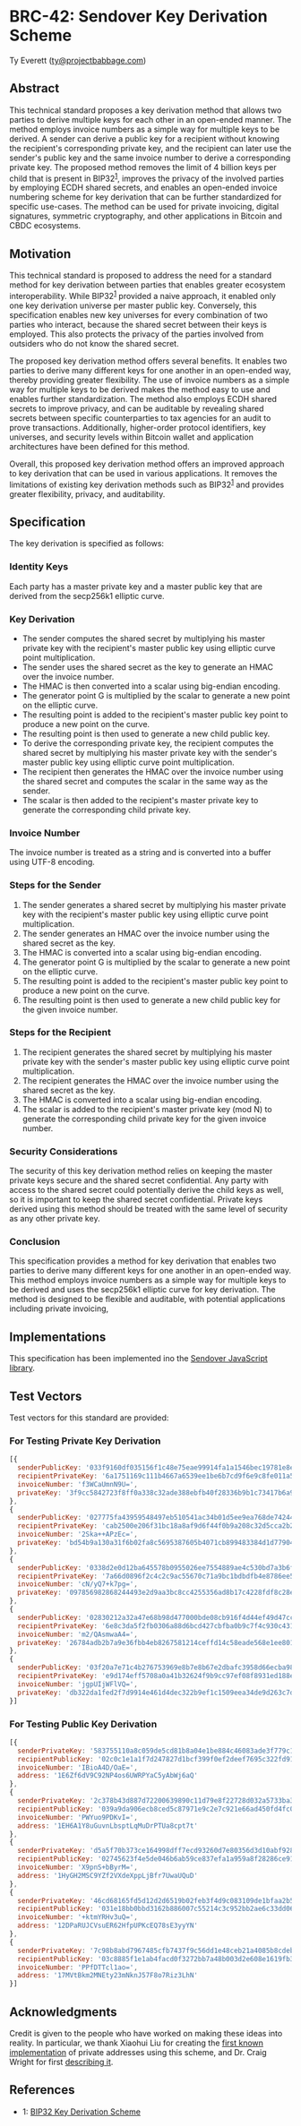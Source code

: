 # BRC-42: Sendover Key Derivation Scheme

Ty Everett (ty@projectbabbage.com)

## Abstract

This technical standard proposes a key derivation method that allows two parties to derive multiple keys for each other in an open-ended manner. The method employs invoice numbers as a simple way for multiple keys to be derived. A sender can derive a public key for a recipient without knowing the recipient's corresponding private key, and the recipient can later use the sender's public key and the same invoice number to derive a corresponding private key. The proposed method removes the limit of 4 billion keys per child that is present in BIP32<sup>[1](#footnote-1)</sup>, improves the privacy of the involved parties by employing ECDH shared secrets, and enables an open-ended invoice numbering scheme for key derivation that can be further standardized for specific use-cases. The method can be used for private invoicing, digital signatures, symmetric cryptography, and other applications in Bitcoin and CBDC ecosystems.

## Motivation

This technical standard is proposed to address the need for a standard method for key derivation between parties that enables greater ecosystem interoperability. While BIP32<sup>[1](#footnote-1)</sup> provided a naive approach, it enabled only one key derivation universe per master public key. Conversely, this specification enables new key universes for every combination of two parties who interact, because the shared secret between their keys is employed. This also protects the privacy of the parties involved from outsiders who do not know the shared secret.

The proposed key derivation method offers several benefits. It enables two parties to derive many different keys for one another in an open-ended way, thereby providing greater flexibility. The use of invoice numbers as a simple way for multiple keys to be derived makes the method easy to use and enables further standardization. The method also employs ECDH shared secrets to improve privacy, and can be auditable by revealing shared secrets between specific counterparties to tax agencies for an audit to prove transactions. Additionally, higher-order protocol identifiers, key universes, and security levels within Bitcoin wallet and application architectures have been defined for this method.

Overall, this proposed key derivation method offers an improved approach to key derivation that can be used in various applications. It removes the limitations of existing key derivation methods such as BIP32<sup>[1](#footnote-1)</sup> and provides greater flexibility, privacy, and auditability.

## Specification

The key derivation is specified as follows:

### Identity Keys

Each party has a master private key and a master public key that are derived from the secp256k1 elliptic curve.

### Key Derivation

- The sender computes the shared secret by multiplying his master private key with the recipient's master public key using elliptic curve point multiplication.
- The sender uses the shared secret as the key to generate an HMAC over the invoice number.
- The HMAC is then converted into a scalar using big-endian encoding.
- The generator point G is multiplied by the scalar to generate a new point on the elliptic curve.
- The resulting point is added to the recipient's master public key point to produce a new point on the curve.
- The resulting point is then used to generate a new child public key.
- To derive the corresponding private key, the recipient computes the shared secret by multiplying his master private key with the sender's master public key using elliptic curve point multiplication.
- The recipient then generates the HMAC over the invoice number using the shared secret and computes the scalar in the same way as the sender.
- The scalar is then added to the recipient's master private key to generate the corresponding child private key.

### Invoice Number

The invoice number is treated as a string and is converted into a buffer using UTF-8 encoding.

### Steps for the Sender

1. The sender generates a shared secret by multiplying his master private key with the recipient's master public key using elliptic curve point multiplication.
2. The sender generates an HMAC over the invoice number using the shared secret as the key.
3. The HMAC is converted into a scalar using big-endian encoding.
4. The generator point G is multiplied by the scalar to generate a new point on the elliptic curve.
5. The resulting point is added to the recipient's master public key point to produce a new point on the curve.
6. The resulting point is then used to generate a new child public key for the given invoice number.

### Steps for the Recipient

1. The recipient generates the shared secret by multiplying his master private key with the sender's master public key using elliptic curve point multiplication.
2. The recipient generates the HMAC over the invoice number using the shared secret as the key.
3. The HMAC is converted into a scalar using big-endian encoding.
4. The scalar is added to the recipient's master private key (mod N) to generate the corresponding child private key for the given invoice number.

### Security Considerations

The security of this key derivation method relies on keeping the master private keys secure and the shared secret confidential. Any party with access to the shared secret could potentially derive the child keys as well, so it is important to keep the shared secret confidential. Private keys derived using this method should be treated with the same level of security as any other private key.

### Conclusion

This specification provides a method for key derivation that enables two parties to derive many different keys for one another in an open-ended way. This method employs invoice numbers as a simple way for multiple keys to be derived and uses the secp256k1 elliptic curve for key derivation. The method is designed to be flexible and auditable, with potential applications including private invoicing,

## Implementations

This specification has been implemented ino the [Sendover JavaScript library](https://github.com/p2ppsr/sendover).

## Test Vectors

Test vectors for this standard are provided:

### For Testing Private Key Derivation

```js
[{
  senderPublicKey: '033f9160df035156f1c48e75eae99914fa1a1546bec19781e8eddb900200bff9d1',
  recipientPrivateKey: '6a1751169c111b4667a6539ee1be6b7cd9f6e9c8fe011a5f2fe31e03a15e0ede',
  invoiceNumber: 'f3WCaUmnN9U=',
  privateKey: '3f9cc5842723f8ff0a338c32ade388ebfb40f28336b9b1c73417b6a9489eff66'
},
{
  senderPublicKey: '027775fa43959548497eb510541ac34b01d5ee9ea768de74244a4a25f7b60fae8d',
  recipientPrivateKey: 'cab2500e206f31bc18a8af9d6f44f0b9a208c32d5cca2b22acfe9d1a213b2f36',
  invoiceNumber: '2Ska++APzEc=',
  privateKey: 'bd54b9a130a31f6b02fa8c5695387605b4071cb899483384d1d77904fc915105'
},
{
  senderPublicKey: '0338d2e0d12ba645578b0955026ee7554889ae4c530bd7a3b6f688233d763e169f',
  recipientPrivateKey: '7a66d0896f2c4c2c9ac55670c71a9bc1bdbdfb4e8786ee5137cea1d0a05b6f20',
  invoiceNumber: 'cN/yQ7+k7pg=',
  privateKey: '097856982868244493e2d9aa3bc8cc4255356ad8b17c4228fdf8c28e0e138d2b'
},
{
  senderPublicKey: '02830212a32a47e68b98d477000bde08cb916f4d44ef49d47ccd4918d9aaabe9c8',
  recipientPrivateKey: '6e8c3da5f2fb0306a88d6bcd427cbfba0b9c7f4c930c43122a973d620ffa3036',
  invoiceNumber: 'm2/QAsmwaA4=',
  privateKey: '26784adb2b7a9e36fbb4eb8267581214ceffd14c58eade568e1ee8012c575701'
},
{
  senderPublicKey: '03f20a7e71c4b276753969e8b7e8b67e2dbafc3958d66ecba98dedc60a6615336d',
  recipientPrivateKey: 'e9d174eff5708a0a41b32624f9b9cc97ef08f8931ed188ee58d5390cad2bf68e',
  invoiceNumber: 'jgpUIjWFlVQ=',
  privateKey: 'db322da1fed2f7d9914e461d4dec322b9ef1c1509eea34de9d263c7dd1ce273f'
}]
```

### For Testing Public Key Derivation

```js
[{
  senderPrivateKey: '583755110a8c059de5cd81b8a04e1be884c46083ade3f779c1e022f6f89da94c',
  recipientPublicKey: '02c0c1e1a1f7d247827d1bcf399f0ef2deef7695c322fd91a01a91378f101b6ffc',
  invoiceNumber: 'IBioA4D/OaE=',
  address: '1E6Zf6dV9C92NP4os6UWRPYaC5yAbWj6aQ'
},
{
  senderPrivateKey: '2c378b43d887d72200639890c11d79e8f22728d032a5733ba3d7be623d1bb118',
  recipientPublicKey: '039a9da906ecb8ced5c87971e9c2e7c921e66ad450fd4fc0a7d569fdb5bede8e0f',
  invoiceNumber: 'PWYuo9PDKvI=',
  address: '1EH6A1Y8uGuvnLbsptLqMuDrPTUa8cpt7t'
},
{
  senderPrivateKey: 'd5a5f70b373ce164998dff7ecd93260d7e80356d3d10abf928fb267f0a6c7be6',
  recipientPublicKey: '02745623f4e5de046b6ab59ce837efa1a959a8f28286ce9154a4781ec033b85029',
  invoiceNumber: 'X9pnS+bByrM=',
  address: '1HyGH2MSC9YZf2VXdeXppLjBfr7UwaUQuD'
},
{
  senderPrivateKey: '46cd68165fd5d12d2d6519b02feb3f4d9c083109de1bfaa2b5c4836ba717523c',
  recipientPublicKey: '031e18bb0bbd3162b886007c55214c3c952bb2ae6c33dd06f57d891a60976003b1',
  invoiceNumber: '+ktmYRHv3uQ=',
  address: '12DPaRUJCVsuER62HfpUPKcEQ78sE3yyYN'
},
{
  senderPrivateKey: '7c98b8abd7967485cfb7437f9c56dd1e48ceb21a4085b8cdeb2a647f62012db4',
  recipientPublicKey: '03c8885f1e1ab4facd0f3272bb7a48b003d2e608e1619fb38b8be69336ab828f37',
  invoiceNumber: 'PPfDTTcl1ao=',
  address: '17MVtBkm2MNEty23mNknJ57F8o7Riz3LhN'
}]
```

## Acknowledgments

Credit is given to the people who have worked on making these ideas into reality. In particular, we thank Xiaohui Liu for creating the [first known implementation](https://gist.github.com/xhliu/9e267e23dd7c799039befda3ae6fa244) of private addresses using this scheme, and Dr. Craig Wright for first [describing it](https://craigwright.net/blog/bitcoin-blockchain-tech/offline-addressing).

## References

- <a name="footnote-1">1</a>: [BIP32 Key Derivation Scheme](./0032.md)
